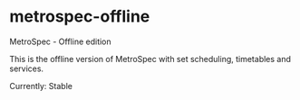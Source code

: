 # metrospec-offline
MetroSpec - Offline edition

This is the offline version of MetroSpec with set scheduling, timetables and services.

Currently: Stable
